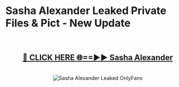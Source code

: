 # Sasha Alexander Leaked Private Files & Pict - New Update
<br>
<div align="center">
<h2><a href="https://mediafilles.blogspot.com/?title=Sasha_Alexander" rel="nofollow">🔴 CLICK HERE 🌐==►► Sasha Alexander</a></h2>
<br>
<a href="https://mediafilles.blogspot.com/?title=Sasha_Alexander" rel="nofollow" data-target="animated-image.originalLink"><img src="https://i.ibb.co.com/WyWwxjT/player-gif2.gif" alt="Sasha Alexander Leaked OnlyFans" style="max-width: 100%; display: inline-block;" data-target="animated-image.originalImage"></a>
</div>
<br>